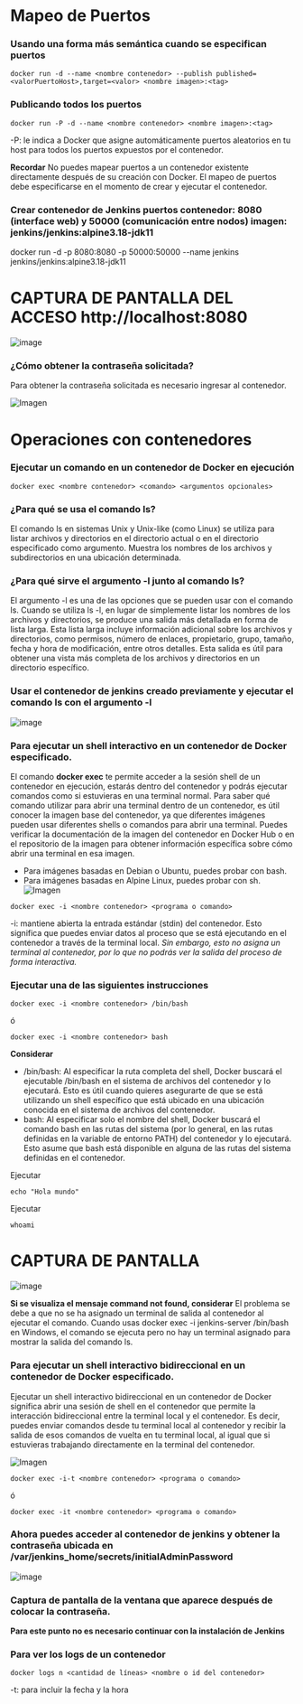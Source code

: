 # Mapeo de Puertos 
### Usando una forma más semántica cuando se especifican puertos

```
docker run -d --name <nombre contenedor> --publish published=<valorPuertoHost>,target=<valor> <nombre imagen>:<tag> 
```

### Publicando todos los puertos
```
docker run -P -d --name <nombre contenedor> <nombre imagen>:<tag> 
```
-P: le indica a Docker que asigne automáticamente puertos aleatorios en tu host para todos los puertos expuestos por el contenedor.

**Recordar**
No puedes mapear puertos a un contenedor existente directamente después de su creación con Docker. El mapeo de puertos debe especificarse en el momento de crear y ejecutar el contenedor.

### Crear contenedor de Jenkins puertos contenedor: 8080 (interface web) y 50000 (comunicación entre nodos) imagen: jenkins/jenkins:alpine3.18-jdk11

docker run -d -p 8080:8080 -p 50000:50000 --name jenkins jenkins/jenkins:alpine3.18-jdk11

# CAPTURA DE PANTALLA  DEL ACCESO http://localhost:8080
![image](https://github.com/Cesar96LAN/2024A-ISWD633-GR1/assets/119013340/f75178d2-fc15-41b1-8491-fdb2fe9f4329)

### ¿Cómo obtener la contraseña solicitada?
Para obtener la contraseña solicitada es necesario ingresar al contenedor.

![Imagen](imagenes/jenkins.PNG)

# Operaciones con contenedores

### Ejecutar un comando en un contenedor de Docker en ejecución
```
docker exec <nombre contenedor> <comando> <argumentos opcionales>
```

### ¿Para qué se usa el comando ls?
El comando ls en sistemas Unix y Unix-like (como Linux) se utiliza para listar archivos y directorios en el directorio actual o en el directorio especificado como argumento. Muestra los nombres de los archivos y subdirectorios en una ubicación determinada.
### ¿Para qué sirve el argumento -l junto al comando ls?
El argumento -l es una de las opciones que se pueden usar con el comando ls. Cuando se utiliza ls -l, en lugar de simplemente listar los nombres de los archivos y directorios, se produce una salida más detallada en forma de lista larga. Esta lista larga incluye información adicional sobre los archivos y directorios, como permisos, número de enlaces, propietario, grupo, tamaño, fecha y hora de modificación, entre otros detalles. Esta salida es útil para obtener una vista más completa de los archivos y directorios en un directorio específico.
### Usar el contenedor de jenkins creado previamente y ejecutar el comando ls con el argumento -l

![image](https://github.com/Cesar96LAN/2024A-ISWD633-GR1/assets/119013340/5be38c6d-4339-44f3-9f5e-b2210b55154d)


### Para ejecutar un shell interactivo en un contenedor de Docker especificado.
El comando **docker exec** te permite acceder a la sesión shell de un contenedor en ejecución, estarás dentro del contenedor y podrás ejecutar comandos como si estuvieras en una terminal normal. 
Para saber qué comando utilizar para abrir una terminal dentro de un contenedor, es útil conocer la imagen base del contenedor, ya que diferentes imágenes pueden usar diferentes shells o comandos para abrir una terminal. Puedes verificar la documentación de la imagen del contenedor en Docker Hub o en el repositorio de la imagen para obtener información específica sobre cómo abrir una terminal en esa imagen.
- Para imágenes basadas en Debian o Ubuntu, puedes probar con bash.
- Para imágenes basadas en Alpine Linux, puedes probar con sh.
![Imagen](imagenes/jenkins-i.PNG)
```
docker exec -i <nombre contenedor> <programa o comando>
```
-i: mantiene abierta la entrada estándar (stdin) del contenedor. Esto significa que puedes enviar datos al proceso que se está ejecutando en el contenedor a través de la terminal local. *Sin embargo, esto no asigna un terminal al contenedor, por lo que no podrás ver la salida del proceso de forma interactiva.*

### Ejecutar una de las siguientes instrucciones
```
docker exec -i <nombre contenedor> /bin/bash 
```
ó
```
docker exec -i <nombre contenedor> bash 
```
**Considerar**
- /bin/bash: Al especificar la ruta completa del shell, Docker buscará el ejecutable /bin/bash en el sistema de archivos del contenedor y lo ejecutará. Esto es útil cuando quieres asegurarte de que se está utilizando un shell específico que está ubicado en una ubicación conocida en el sistema de archivos del contenedor. 
- bash: Al especificar solo el nombre del shell, Docker buscará el comando bash en las rutas del sistema (por lo general, en las rutas definidas en la variable de entorno PATH) del contenedor y lo ejecutará. Esto asume que bash está disponible en alguna de las rutas del sistema definidas en el contenedor.

Ejecutar
```
echo "Hola mundo"
```

Ejecutar
```
whoami
```
#  CAPTURA DE PANTALLA

![image](https://github.com/Cesar96LAN/2024A-ISWD633-GR1/assets/119013340/cca1292b-62a5-4181-ab92-399680094592)


**Si se visualiza el mensaje command not found, considerar**
El problema se debe a que no se ha asignado un terminal de salida al contenedor al ejecutar el comando. Cuando usas docker exec -i jenkins-server /bin/bash en Windows, el comando se ejecuta pero no hay un terminal asignado para mostrar la salida del comando ls.


### Para ejecutar un shell interactivo bidireccional en un contenedor de Docker especificado.
Ejecutar un shell interactivo bidireccional en un contenedor de Docker significa abrir una sesión de shell en el contenedor que permite la interacción bidireccional entre la terminal local y el contenedor. Es decir, puedes enviar comandos desde tu terminal local al contenedor y recibir la salida de esos comandos de vuelta en tu terminal local, al igual que si estuvieras trabajando directamente en la terminal del contenedor.

![Imagen](imagenes/jenkins-it.PNG)
```
docker exec -i-t <nombre contenedor> <programa o comando>
```
ó
```
docker exec -it <nombre contenedor> <programa o comando>
```

### Ahora puedes acceder al contenedor de jenkins y obtener la contraseña ubicada en /var/jenkins_home/secrets/initialAdminPassword
![image](https://github.com/Cesar96LAN/2024A-ISWD633-GR1/assets/119013340/07f45002-927e-491a-ad05-8548ebde3ab5)


### Captura de pantalla de la ventana que aparece después de colocar la contraseña.


**Para este punto no es necesario continuar con la instalación de Jenkins**


### Para ver los logs de un contenedor

```
docker logs n <cantidad de líneas> <nombre o id del contenedor> 
```
-t: para incluir la fecha y la hora





